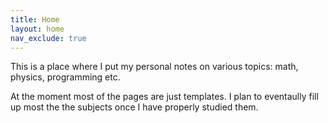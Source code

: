 ```yaml
---
title: Home
layout: home
nav_exclude: true
---
```


This is a place where I put my personal notes on various topics:
math, physics, programming etc.

At the moment most of the pages are just templates. I plan to eventaully
fill up most the the subjects once I have properly studied them.

